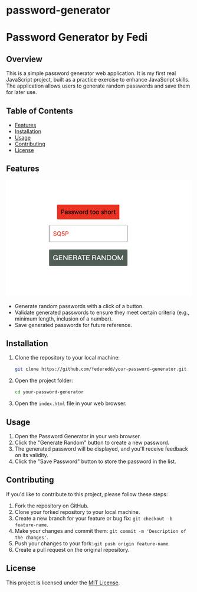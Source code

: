 # password-generator

# Password Generator by Fedi

## Overview

This is a simple password generator web application. It is my first real JavaScript project, built as a practice exercise to enhance JavaScript skills. The application allows users to generate random passwords and save them for later use.

## Table of Contents

- [Features](#features)
- [Installation](#installation)
- [Usage](#usage)
- [Contributing](#contributing)
- [License](#license)

## Features

![demo-image](./demo.png)

- Generate random passwords with a click of a button.
- Validate generated passwords to ensure they meet certain criteria (e.g., minimum length, inclusion of a number).
- Save generated passwords for future reference.

## Installation

1. Clone the repository to your local machine:

   ```bash
   git clone https://github.com/federedd/your-password-generator.git
   ```

2. Open the project folder:

   ```bash
   cd your-password-generator
   ```

3. Open the `index.html` file in your web browser.

## Usage

1. Open the Password Generator in your web browser.
2. Click the "Generate Random" button to create a new password.
3. The generated password will be displayed, and you'll receive feedback on its validity.
4. Click the "Save Password" button to store the password in the list.

## Contributing

If you'd like to contribute to this project, please follow these steps:

1. Fork the repository on GitHub.
2. Clone your forked repository to your local machine.
3. Create a new branch for your feature or bug fix: `git checkout -b feature-name`.
4. Make your changes and commit them: `git commit -m 'Description of the changes'`.
5. Push your changes to your fork: `git push origin feature-name`.
6. Create a pull request on the original repository.

## License

This project is licensed under the [MIT License](LICENSE).
